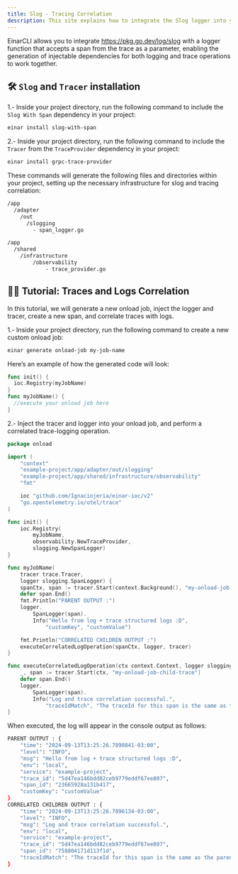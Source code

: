 ```yaml
---
title: Slog - Tracing Correlation
description: This site explains how to integrate the Slog logger into your EinarCLI application.
---
```


EinarCLI allows you to integrate https://pkg.go.dev/log/slog with a logger function that accepts a span from the trace as a parameter, enabling the generation of injectable dependencies for both logging and trace operations to work together.

## 🛠️ `Slog` and `Tracer` installation
1.- Inside your project directory, run the following command to include the `Slog With Span` dependency in your project:

```sh
einar install slog-with-span
```
2.- Inside your project directory, run the following command to include the `Tracer` from the `TraceProvider` dependency in your project:
```sh
einar install grpc-trace-provider
```

These commands will generate the following files and directories within your project, setting up the necessary infrastructure for slog and tracing correlation:

```sh 
/app
  /adapter
    /out
      /slogging
        - span_logger.go  
```

```sh
/app
  /shared
    /infrastructure
        /observability
            - trace_provider.go
```

## 👨‍💻 Tutorial: Traces and Logs Correlation
In this tutorial, we will generate a new onload job, inject the logger and tracer, create a new span, and correlate traces with logs.

1.- Inside your project directory, run the following command to create a new custom onload job:
```sh 
einar generate onload-job my-job-name
```
Here’s an example of how the generated code will look:
```go
func init() {
  ioc.Registry(myJobName)
}
func myJobName() {
  //execute your onload job here
}
```
2.- Inject the tracer and logger into your onload job, and perform a correlated trace-logging operation.

```go
package onload

import (
	"context"
	"example-project/app/adapter/out/slogging"
	"example-project/app/shared/infrastructure/observability"
	"fmt"

	ioc "github.com/Ignaciojeria/einar-ioc/v2"
	"go.opentelemetry.io/otel/trace"
)

func init() {
	ioc.Registry(
		myJobName,
		observability.NewTraceProvider,
		slogging.NewSpanLogger)
}

func myJobName(
	tracer trace.Tracer,
	logger slogging.SpanLogger) {
	spanCtx, span := tracer.Start(context.Background(), "my-onload-job-parent-trace")
	defer span.End()
	fmt.Println("PARENT OUTPUT :")
	logger.
		SpanLogger(span).
		Info("Hello from log + trace structured logs :D",
			"customKey", "customValue")

	fmt.Println("CORRELATED CHILDREN OUTPUT :")
	executeCorrelatedLogOperation(spanCtx, logger, tracer)
}

func executeCorrelatedLogOperation(ctx context.Context, logger slogging.SpanLogger, tracer trace.Tracer) {
	_, span := tracer.Start(ctx, "my-onload-job-child-trace")
	defer span.End()
	logger.
		SpanLogger(span).
		Info("Log and trace correlation successful.",
			"traceIdMatch", "The traceId for this span is the same as the parent.")
}
```

When executed, the log will appear in the console output as follows:

```sh
PARENT OUTPUT : {
    "time": "2024-09-13T13:25:26.7890841-03:00",
    "level": "INFO",
    "msg": "Hello from log + trace structured logs :D",
    "env": "local",
    "service": "example-project",
    "trace_id": "5d47ea146bdd82ceb9779eddf67ee807",
    "span_id": "23665928a131b417",
    "customKey": "customValue"
}
CORRELATED CHILDREN OUTPUT : {
    "time": "2024-09-13T13:25:26.7896134-03:00",
    "level": "INFO",
    "msg": "Log and trace correlation successful.",
    "env": "local",
    "service": "example-project",
    "trace_id": "5d47ea146bdd82ceb9779eddf67ee807",
    "span_id": "758804171d113f1d",
    "traceIdMatch": "The traceId for this span is the same as the parent."
}
```